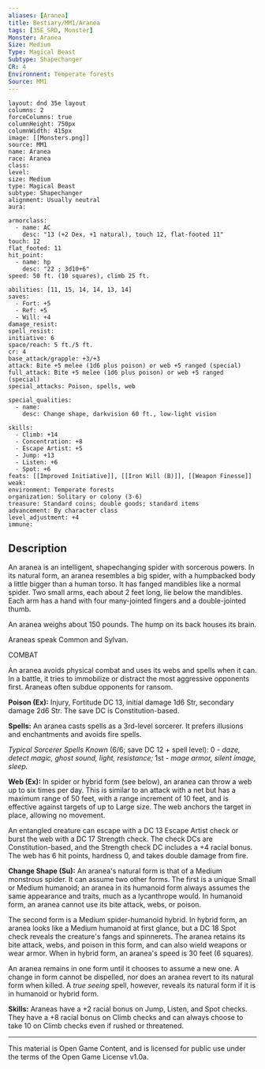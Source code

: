 ```yaml
---
aliases: [Aranea]
title: Bestiary/MM1/Aranea
tags: [35E_SRD, Monster]
Monster: Aranea
Size: Medium
Type: Magical Beast
Subtype: Shapechanger
CR: 4
Environnent: Temperate forests
Source: MM1
---
```


```statblock
layout: dnd 35e layout
columns: 2
forceColumns: true
columnHeight: 750px
columnWidth: 415px
image: [[Monsters.png]]
source: MM1
name: Aranea
race: Aranea
class: 
level: 
size: Medium
type: Magical Beast
subtype: Shapechanger
alignment: Usually neutral
aura: 

armorclass:
  - name: AC
    desc: "13 (+2 Dex, +1 natural), touch 12, flat-footed 11"
touch: 12
flat_footed: 11
hit_point:
  - name: hp
    desc: "22 ; 3d10+6"
speed: 50 ft. (10 squares), climb 25 ft.

abilities: [11, 15, 14, 14, 13, 14]
saves:
  - Fort: +5
  - Ref: +5
  - Will: +4
damage_resist: 
spell_resist: 
initiative: 6
space/reach: 5 ft./5 ft.
cr: 4
base_attack/grapple: +3/+3
attack: Bite +5 melee (1d6 plus poison) or web +5 ranged (special)
full_attack: Bite +5 melee (1d6 plus poison) or web +5 ranged (special)
special_attacks: Poison, spells, web

special_qualities:
  - name: 
    desc: Change shape, darkvision 60 ft., low-light vision

skills:
  - Climb: +14
  - Concentration: +8
  - Escape Artist: +5
  - Jump: +13
  - Listen: +6
  - Spot: +6
feats: [[Improved Initiative]], [[Iron Will (B)]], [[Weapon Finesse]]
weak: 
environment: Temperate forests
organization: Solitary or colony (3-6)
treasure: Standard coins; double goods; standard items
advancement: By character class
level_adjustment: +4
immune: 
```

## Description

<p>An aranea is an intelligent, shapechanging spider with sorcerous powers. In its natural form, an aranea resembles a big spider, with a humpbacked body a little bigger than a human torso. It has fanged mandibles like a normal spider. Two small arms, each about 2 feet long, lie below the mandibles. Each arm has a hand with four many-jointed fingers and a double-jointed thumb.</p>
<p>An aranea weighs about 150 pounds. The hump on its back houses its brain.</p>
<p>Araneas speak Common and Sylvan.</p>
<p>COMBAT</p>
<p>An aranea avoids physical combat and uses its webs and spells when it can. In a battle, it tries to immobilize or distract the most aggressive opponents first. Araneas often subdue opponents for ransom.</p>
<p>
            <b>Poison (Ex):</b> Injury, Fortitude DC 13, initial damage 1d6 Str, secondary damage 2d6 Str. The save DC is Constitution-based.</p>
<p>
            <b>Spells:</b> An aranea casts spells as a 3rd-level sorcerer. It prefers illusions and enchantments and avoids fire spells.</p>
<p>
            <i>Typical Sorcerer Spells Known</i> (6/6; save DC 12 + spell level): 0 -  <i>daze, detect magic, ghost sound, light, resistance;</i> 1st - <i>mage armor, silent image, sleep.</i></p>
<p>
            <b>Web (Ex):</b> In spider or hybrid form (see below), an aranea can throw a web up to six times per day. This is similar to an attack with a net but has a maximum range of 50 feet, with a range increment of 10 feet, and is effective against targets of up to Large size. The web anchors the target in place, allowing no movement.</p>
<p>An entangled creature can escape with a DC 13 Escape Artist check or burst the web with a DC 17 Strength check. The check DCs are Constitution-based, and the Strength check DC includes a +4 racial bonus. The web has 6 hit points, hardness 0, and takes double damage from fire.</p>
<p>
            <b>Change Shape (Su):</b> An aranea's natural form is that of a Medium monstrous spider. It can assume two other forms. The first is a unique Small or Medium humanoid; an aranea in its humanoid form always assumes the same appearance and traits, much as a lycanthrope would. In humanoid form, an aranea cannot use its bite attack, webs, or poison.</p>
<p>The second form is a Medium spider-humanoid hybrid. In hybrid form, an aranea looks like a Medium humanoid at first glance, but a DC 18 Spot check reveals the creature's fangs and spinnerets. The aranea retains its bite attack, webs, and poison in this form, and can also wield weapons or wear armor. When in hybrid form, an aranea's speed is 30 feet (6 squares).</p>
<p>An aranea remains in one form until it chooses to assume a new one. A change in form cannot be dispelled, nor does an aranea revert to its natural form when killed. A <i>true seeing</i> spell, however, reveals its natural form if it is in humanoid or hybrid form.</p>
<p>
            <b>Skills:</b> Araneas have a +2 racial bonus on Jump, Listen, and Spot checks. They have a +8 racial bonus on Climb checks and can always choose to take 10 on Climb checks even if rushed or threatened.</p>

---

This material is Open Game Content, and is licensed for public use under
the terms of the Open Game License v1.0a.
